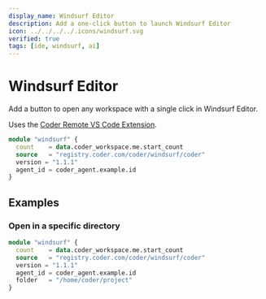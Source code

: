 ```yaml
---
display_name: Windsurf Editor
description: Add a one-click button to launch Windsurf Editor
icon: ../../../../.icons/windsurf.svg
verified: true
tags: [ide, windsurf, ai]
---
```


# Windsurf Editor

Add a button to open any workspace with a single click in Windsurf Editor.

Uses the [Coder Remote VS Code Extension](https://github.com/coder/vscode-coder).

```tf
module "windsurf" {
  count    = data.coder_workspace.me.start_count
  source   = "registry.coder.com/coder/windsurf/coder"
  version = "1.1.1"
  agent_id = coder_agent.example.id
}
```

## Examples

### Open in a specific directory

```tf
module "windsurf" {
  count    = data.coder_workspace.me.start_count
  source   = "registry.coder.com/coder/windsurf/coder"
  version = "1.1.1"
  agent_id = coder_agent.example.id
  folder   = "/home/coder/project"
}
```
